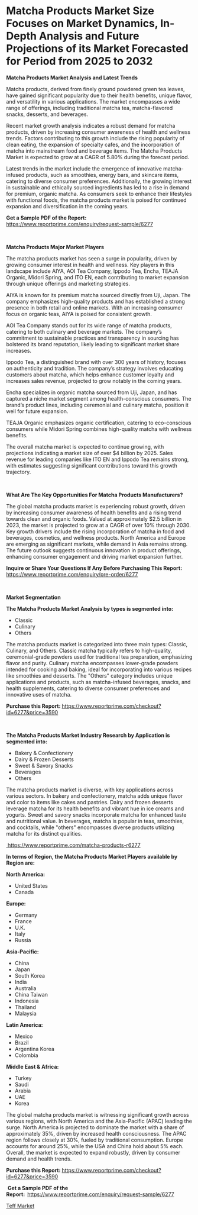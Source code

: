 <p><h1>Matcha Products Market Size Focuses on Market Dynamics, In-Depth Analysis and Future Projections of its Market Forecasted for Period from 2025 to 2032</h1></p><p><strong>Matcha Products Market Analysis and Latest Trends</strong></p>
<p><p>Matcha products, derived from finely ground powdered green tea leaves, have gained significant popularity due to their health benefits, unique flavor, and versatility in various applications. The market encompasses a wide range of offerings, including traditional matcha tea, matcha-flavored snacks, desserts, and beverages.</p><p>Recent market growth analysis indicates a robust demand for matcha products, driven by increasing consumer awareness of health and wellness trends. Factors contributing to this growth include the rising popularity of clean eating, the expansion of specialty cafes, and the incorporation of matcha into mainstream food and beverage items. The Matcha Products Market is expected to grow at a CAGR of 5.80% during the forecast period.</p><p>Latest trends in the market include the emergence of innovative matcha-infused products, such as smoothies, energy bars, and skincare items, catering to diverse consumer preferences. Additionally, the growing interest in sustainable and ethically sourced ingredients has led to a rise in demand for premium, organic matcha. As consumers seek to enhance their lifestyles with functional foods, the matcha products market is poised for continued expansion and diversification in the coming years.</p></p>
<p><strong>Get a Sample PDF of the Report:&nbsp;</strong> <a href="https://www.reportprime.com/enquiry/request-sample/6277?utm_campaign=2284&utm_medium=2&utm_source=Github&utm_content=ia&utm_term=19032025&utm_id=matcha-products">https://www.reportprime.com/enquiry/request-sample/6277</a></p>
<p>&nbsp;</p>
<p><strong>Matcha Products Major Market Players</strong></p>
<p><p>The matcha products market has seen a surge in popularity, driven by growing consumer interest in health and wellness. Key players in this landscape include AIYA, AOI Tea Company, Ippodo Tea, Encha, TEAJA Organic, Midori Spring, and ITO EN, each contributing to market expansion through unique offerings and marketing strategies.</p><p>AIYA is known for its premium matcha sourced directly from Uji, Japan. The company emphasizes high-quality products and has established a strong presence in both retail and online markets. With an increasing consumer focus on organic teas, AIYA is poised for consistent growth.</p><p>AOI Tea Company stands out for its wide range of matcha products, catering to both culinary and beverage markets. The company’s commitment to sustainable practices and transparency in sourcing has bolstered its brand reputation, likely leading to significant market share increases.</p><p>Ippodo Tea, a distinguished brand with over 300 years of history, focuses on authenticity and tradition. The company’s strategy involves educating customers about matcha, which helps enhance customer loyalty and increases sales revenue, projected to grow notably in the coming years.</p><p>Encha specializes in organic matcha sourced from Uji, Japan, and has captured a niche market segment among health-conscious consumers. The brand’s product lines, including ceremonial and culinary matcha, position it well for future expansion.</p><p>TEAJA Organic emphasizes organic certification, catering to eco-conscious consumers while Midori Spring combines high-quality matcha with wellness benefits.</p><p>The overall matcha market is expected to continue growing, with projections indicating a market size of over $4 billion by 2025. Sales revenue for leading companies like ITO EN and Ippodo Tea remains strong, with estimates suggesting significant contributions toward this growth trajectory.</p></p>
<p>&nbsp;</p>
<p><strong>What Are The Key Opportunities For Matcha Products Manufacturers?</strong></p>
<p><p>The global matcha products market is experiencing robust growth, driven by increasing consumer awareness of health benefits and a rising trend towards clean and organic foods. Valued at approximately $2.5 billion in 2023, the market is projected to grow at a CAGR of over 10% through 2030. Key growth drivers include the rising incorporation of matcha in food and beverages, cosmetics, and wellness products. North America and Europe are emerging as significant markets, while demand in Asia remains strong. The future outlook suggests continuous innovation in product offerings, enhancing consumer engagement and driving market expansion further.</p></p>
<p><strong>Inquire or Share Your Questions If Any Before Purchasing This Report:</strong> <a href="https://www.reportprime.com/enquiry/pre-order/6277?utm_campaign=2284&utm_medium=2&utm_source=Github&utm_content=ia&utm_term=19032025&utm_id=matcha-products">https://www.reportprime.com/enquiry/pre-order/6277</a></p>
<p>&nbsp;</p>
<p><strong>Market Segmentation</strong></p>
<p><strong>The Matcha Products Market Analysis by types is segmented into:</strong></p>
<p><ul><li>Classic</li><li>Culinary</li><li>Others</li></ul></p>
<p><p>The matcha products market is categorized into three main types: Classic, Culinary, and Others. Classic matcha typically refers to high-quality, ceremonial-grade powders used for traditional tea preparation, emphasizing flavor and purity. Culinary matcha encompasses lower-grade powders intended for cooking and baking, ideal for incorporating into various recipes like smoothies and desserts. The "Others" category includes unique applications and products, such as matcha-infused beverages, snacks, and health supplements, catering to diverse consumer preferences and innovative uses of matcha.</p></p>
<p><strong>Purchase this Report:&nbsp;</strong><a href="https://www.reportprime.com/checkout?id=6277&price=3590&utm_campaign=2284&utm_medium=2&utm_source=Github&utm_content=ia&utm_term=19032025&utm_id=matcha-products">https://www.reportprime.com/checkout?id=6277&price=3590</a></p>
<p>&nbsp;</p>
<p><strong>The Matcha Products Market Industry Research by Application is segmented into:</strong></p>
<p><ul><li>Bakery & Confectionery</li><li>Dairy & Frozen Desserts</li><li>Sweet & Savory Snacks</li><li>Beverages</li><li>Others</li></ul></p>
<p><p>The matcha products market is diverse, with key applications across various sectors. In bakery and confectionery, matcha adds unique flavor and color to items like cakes and pastries. Dairy and frozen desserts leverage matcha for its health benefits and vibrant hue in ice creams and yogurts. Sweet and savory snacks incorporate matcha for enhanced taste and nutritional value. In beverages, matcha is popular in teas, smoothies, and cocktails, while "others" encompasses diverse products utilizing matcha for its distinct qualities.</p></p>
<p><a href="https://www.reportprime.com/matcha-products-r6277?utm_campaign=2284&utm_medium=2&utm_source=Github&utm_content=ia&utm_term=19032025&utm_id=matcha-products">&nbsp;https://www.reportprime.com/matcha-products-r6277</a></p>
<p><strong>In terms of Region, the Matcha Products Market Players available by Region are:</strong></p>
<p>
    <p> <strong> North America: </strong>
        <ul>
            <li>United States</li>
            <li>Canada</li>
        </ul>
        </p> 
    <p> <strong> Europe: </strong>
        <ul>
            <li>Germany</li>
            <li>France</li>
            <li>U.K.</li>
            <li>Italy</li>
            <li>Russia</li>
        </ul>
        </p> 
    <p> <strong> Asia-Pacific: </strong>
        <ul>
            <li>China</li>
            <li>Japan</li>
            <li>South Korea</li>
            <li>India</li>
            <li>Australia</li>
            <li>China Taiwan</li>
            <li>Indonesia</li>
            <li>Thailand</li>
            <li>Malaysia</li>
        </ul>
        </p> 
    <p> <strong> Latin America: </strong>
        <ul>
            <li>Mexico</li>
            <li>Brazil</li>
            <li>Argentina Korea</li>
            <li>Colombia</li>
        </ul>
        </p> 
    <p> <strong> Middle East & Africa: </strong>
        <ul>
            <li>Turkey</li>
            <li>Saudi</li>
            <li>Arabia</li>
            <li>UAE</li>
            <li>Korea</li>
        </ul>
    </p>
    </p>
<p><p>The global matcha products market is witnessing significant growth across various regions, with North America and the Asia-Pacific (APAC) leading the surge. North America is projected to dominate the market with a share of approximately 35%, driven by increased health consciousness. The APAC region follows closely at 30%, fueled by traditional consumption. Europe accounts for around 25%, while the USA and China hold about 5% each. Overall, the market is expected to expand robustly, driven by consumer demand and health trends.</p></p>
<p><strong>Purchase this Report: </strong><a href="https://www.reportprime.com/checkout?id=6277&price=3590&utm_campaign=2284&utm_medium=2&utm_source=Github&utm_content=ia&utm_term=19032025&utm_id=matcha-products">https://www.reportprime.com/checkout?id=6277&price=3590</a></p>
<p>&nbsp;<strong>Get a Sample PDF of the Report:&nbsp;&nbsp;</strong><a href="https://www.reportprime.com/enquiry/request-sample/6277?utm_campaign=2284&utm_medium=2&utm_source=Github&utm_content=ia&utm_term=19032025&utm_id=matcha-products">https://www.reportprime.com/enquiry/request-sample/6277</a></p>
<p><strong></strong></p>
<p><p><a href="https://github.com/WillieWoodard/Market-Research-Report-List-7/blob/main/teff-market.md?utm_campaign=2284&utm_medium=2&utm_source=Github&utm_content=ia&utm_term=19032025&utm_id=matcha-products">Teff Market</a></p></p>